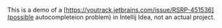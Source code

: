 This is a demo of a [https://youtrack.jetbrains.com/issue/RSRP-451536](possible autocompleteion problem) in Intellij Idea, not an actual project.
